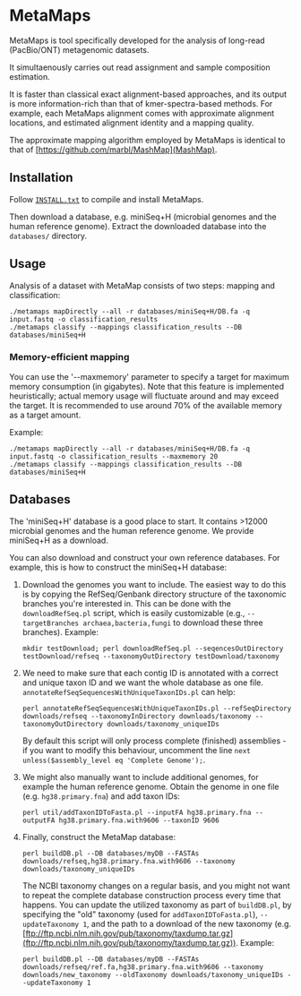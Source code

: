 MetaMaps
========================================================================

MetaMaps is tool specifically developed for the analysis of long-read (PacBio/ONT) metagenomic datasets.

It simultaenously carries out read assignment and sample composition estimation.

It is faster than classical exact alignment-based approaches, and its output is more information-rich than that of kmer-spectra-based methods. For example, each MetaMaps alignment comes with approximate alignment locations, and estimated alignment identity and a mapping quality.

The approximate mapping algorithm employed by MetaMaps is identical to that of [https://github.com/marbl/MashMap](MashMap).


## Installation
Follow [`INSTALL.txt`](INSTALL.txt) to compile and install MetaMaps.

Then download a database, e.g. miniSeq+H (microbial genomes and the human reference genome). Extract the downloaded database into the `databases/` directory.

## Usage

Analysis of a dataset with MetaMap consists of two steps: mapping and classification:

```
./metamaps mapDirectly --all -r databases/miniSeq+H/DB.fa -q input.fastq -o classification_results
./metamaps classify --mappings classification_results --DB databases/miniSeq+H
```

### Memory-efficient mapping

You can use the '--maxmemory' parameter to specify a target for maximum memory consumption (in gigabytes). Note that this feature is implemented heuristically; actual memory usage will fluctuate around and may exceed the target. It is recommended to use around 70% of the available memory as a target amount.

Example:

```
./metamaps mapDirectly --all -r databases/miniSeq+H/DB.fa -q input.fastq -o classification_results --maxmemory 20
./metamaps classify --mappings classification_results --DB databases/miniSeq+H
```

## Databases

The 'miniSeq+H' database is a good place to start. It contains >12000 microbial genomes and the human reference genome. We provide miniSeq+H as a download.

You can also download and construct your own reference databases. For example, this is how to construct the miniSeq+H database:

1. Download the genomes you want to include. The easiest way to do this is by copying the RefSeq/Genbank directory structure of the taxonomic branches you're interested in. This can be done with the `downloadRefSeq.pl` script, which is easily customizable (e.g., `--targetBranches archaea,bacteria,fungi` to download these three branches). Example:

    ```
    mkdir testDownload; perl downloadRefSeq.pl --seqencesOutDirectory testDownload/refseq --taxonomyOutDirectory testDownload/taxonomy
    ```

2. We need to make sure that each contig ID is annotated with a correct and unique taxon ID and we want the whole database as one file. `annotateRefSeqSequencesWithUniqueTaxonIDs.pl` can help:

    ```
    perl annotateRefSeqSequencesWithUniqueTaxonIDs.pl --refSeqDirectory downloads/refseq --taxonomyInDirectory downloads/taxonomy --taxonomyOutDirectory downloads/taxonomy_uniqueIDs
    ```
    
    By default this script will only process complete (finished) assemblies - if you want to modify this behaviour, uncomment the line `next unless($assembly_level eq 'Complete Genome');`.
    
3. We might also manually want to include additional genomes, for example the human reference genome. Obtain the genome in one file (e.g. `hg38.primary.fna`) and add taxon IDs:

    ```
    perl util/addTaxonIDToFasta.pl --inputFA hg38.primary.fna --outputFA hg38.primary.fna.with9606 --taxonID 9606
    ```
    
4. Finally, construct the MetaMap database:

    ```
    perl buildDB.pl --DB databases/myDB --FASTAs downloads/refseq,hg38.primary.fna.with9606 --taxonomy downloads/taxonomy_uniqueIDs
    ```
	
    The NCBI taxonomy changes on a regular basis, and you might not want to repeat the complete database construction process every time that happens. You can update the utilized taxonomy as part of `buildDB.pl`, by specifying the "old" taxonomy (used for `addTaxonIDToFasta.pl`), `--updateTaxonomy 1`, and the path to a download of the new taxonomy (e.g. [ftp://ftp.ncbi.nlm.nih.gov/pub/taxonomy/taxdump.tar.gz](ftp://ftp.ncbi.nlm.nih.gov/pub/taxonomy/taxdump.tar.gz)). Example:

    ```
    perl buildDB.pl --DB databases/myDB --FASTAs downloads/refseq/ref.fa,hg38.primary.fna.with9606 --taxonomy downloads/new_taxonomy --oldTaxonomy downloads/taxonomy_uniqueIDs --updateTaxonomy 1
    ```





